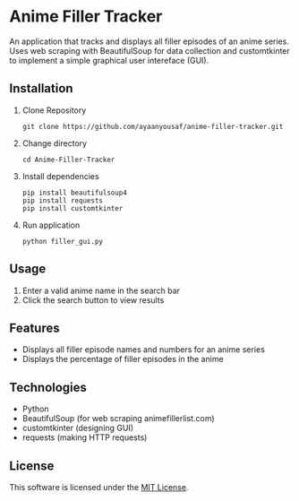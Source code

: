 # Anime Filler Tracker

An application that tracks and displays all filler episodes of an anime series. Uses web scraping with BeautifulSoup for data collection and customtkinter to implement a simple graphical user intereface (GUI).

## Installation 
1. Clone Repository
     ```
     git clone https://github.com/ayaanyousaf/anime-filler-tracker.git
     ```
3. Change directory
     ```
     cd Anime-Filler-Tracker
     ```
5. Install dependencies
     ```
     pip install beautifulsoup4
     pip install requests
     pip install customtkinter
     ```
7. Run application
     ```
     python filler_gui.py
     ```

## Usage 
1. Enter a valid anime name in the search bar
2. Click the search button to view results

## Features
* Displays all filler episode names and numbers for an anime series
* Displays the percentage of filler episodes in the anime

## Technologies 
- Python
- BeautifulSoup (for web scraping animefillerlist.com)
- customtkinter (designing GUI)
- requests (making HTTP requests)

## License 
This software is licensed under the [MIT License](LICENSE).
